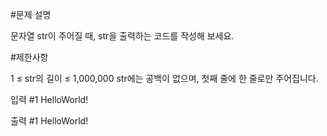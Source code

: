 #문제 설명


문자열 str이 주어질 때, str을 출력하는 코드를 작성해 보세요.

#제한사항


1 ≤ str의 길이 ≤ 1,000,000
str에는 공백이 없으며, 첫째 줄에 한 줄로만 주어집니다.


입력 #1
HelloWorld!

출력 #1
HelloWorld!
